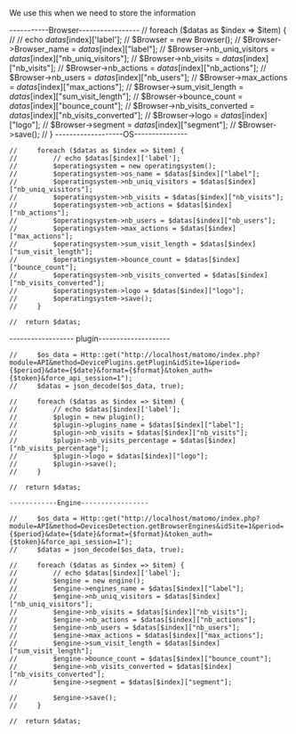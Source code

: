 We use this when we need to store the information

-----------Browser-----------------
 // foreach ($datas as $index => $item) {
        //     // echo $datas[$index]['label'];
        //     $Browser = new Browser();
        //     $Browser->Browser_name = $datas[$index]["label"];
        //     $Browser->nb_uniq_visitors = $datas[$index]["nb_uniq_visitors"];
        //     $Browser->nb_visits = $datas[$index]["nb_visits"];
        //     $Browser->nb_actions = $datas[$index]["nb_actions"];
        //     $Browser->nb_users = $datas[$index]["nb_users"];
        //     $Browser->max_actions = $datas[$index]["max_actions"];
        //     $Browser->sum_visit_length = $datas[$index]["sum_visit_length"];
        //     $Browser->bounce_count = $datas[$index]["bounce_count"];
        //     $Browser->nb_visits_converted = $datas[$index]["nb_visits_converted"];
        //     $Browser->logo = $datas[$index]["logo"];
        //     $Browser->segment = $datas[$index]["segment"];
        //     $Browser->save();
        // }
-------------------OS---------------
    
    //     foreach ($datas as $index => $item) {
    //         // echo $datas[$index]['label'];
    //         $operatingsystem = new operatingsystem();
    //         $operatingsystem->os_name = $datas[$index]["label"];
    //         $operatingsystem->nb_uniq_visitors = $datas[$index]["nb_uniq_visitors"];
    //         $operatingsystem->nb_visits = $datas[$index]["nb_visits"];
    //         $operatingsystem->nb_actions = $datas[$index]["nb_actions"];
    //         $operatingsystem->nb_users = $datas[$index]["nb_users"];
    //         $operatingsystem->max_actions = $datas[$index]["max_actions"];
    //         $operatingsystem->sum_visit_length = $datas[$index]["sum_visit_length"];
    //         $operatingsystem->bounce_count = $datas[$index]["bounce_count"];
    //         $operatingsystem->nb_visits_converted = $datas[$index]["nb_visits_converted"];
    //         $operatingsystem->logo = $datas[$index]["logo"];
    //         $operatingsystem->save();
    //     }

    //  return $datas;
------------------ plugin--------------------

    //     $os_data = Http::get("http://localhost/matomo/index.php?module=API&method=DevicePlugins.getPlugin&idSite=1&period={$period}&date={$date}&format={$format}&token_auth={$token}&force_api_session=1");
    //     $datas = json_decode($os_data, true);

    //     foreach ($datas as $index => $item) {
    //         // echo $datas[$index]['label'];
    //         $plugin = new plugin();
    //         $plugin->plugins_name = $datas[$index]["label"];
    //         $plugin->nb_visits = $datas[$index]["nb_visits"];
    //         $plugin->nb_visits_percentage = $datas[$index]["nb_visits_percentage"];
    //         $plugin->logo = $datas[$index]["logo"];
    //         $plugin->save();
    //     }

    //  return $datas;

    ------------Engine-----------------

    //     $os_data = Http::get("http://localhost/matomo/index.php?module=API&method=DevicesDetection.getBrowserEngines&idSite=1&period={$period}&date={$date}&format={$format}&token_auth={$token}&force_api_session=1");
    //     $datas = json_decode($os_data, true);

    //     foreach ($datas as $index => $item) {
    //         // echo $datas[$index]['label'];
    //         $engine = new engine();
    //         $engine->engines_name = $datas[$index]["label"];
    //         $engine->nb_uniq_visitors = $datas[$index]["nb_uniq_visitors"];
    //         $engine->nb_visits = $datas[$index]["nb_visits"];
    //         $engine->nb_actions = $datas[$index]["nb_actions"];
    //         $engine->nb_users = $datas[$index]["nb_users"];
    //         $engine->max_actions = $datas[$index]["max_actions"];
    //         $engine->sum_visit_length = $datas[$index]["sum_visit_length"];
    //         $engine->bounce_count = $datas[$index]["bounce_count"];
    //         $engine->nb_visits_converted = $datas[$index]["nb_visits_converted"];
    //         $engine->segment = $datas[$index]["segment"];

    //         $engine->save();
    //     }

    //  return $datas;